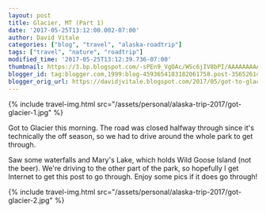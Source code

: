 ```yaml
---
layout: post
title: Glacier, MT (Part 1)
date: '2017-05-25T13:12:00.002-07:00'
author: David Vitale
categories: ["blog", "travel", "alaska-roadtrip"]
tags: ["travel", "nature", "roadtrip"] 
modified_time: '2017-05-25T13:12:39.736-07:00'
thumbnail: https://3.bp.blogspot.com/-sPEn9_VgOAc/WSc6jIV8bPI/AAAAAAAAApo/_OPWXDAv6q4Da5EAH9VtpZH24kzw0QR2QCLcB/s72-c/IMG_4318_640x426.JPG
blogger_id: tag:blogger.com,1999:blog-4593654183182061758.post-3565261410616072267
blogger_orig_url: https://davidjvitale.blogspot.com/2017/05/got-to-glacier_25.html
---
```


{% include travel-img.html src="/assets/personal/alaska-trip-2017/got-glacier-1.jpg" %}

Got to Glacier this morning. The road was closed halfway through since it's technically the off season, so we had to drive around the whole park to get through.

Saw some waterfalls and Mary's Lake, which holds Wild Goose Island (not the beer). We're driving to the other part of the park, so hopefully I get Internet to get this post to go through. Enjoy some pics if it does go through!

{% include travel-img.html src="/assets/personal/alaska-trip-2017/got-glacier-2.jpg" %}


